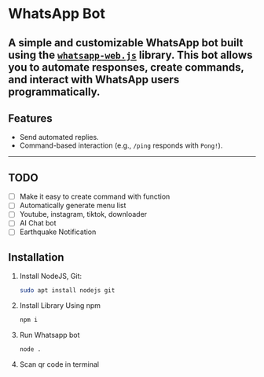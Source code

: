 # WhatsApp Bot
A simple and customizable WhatsApp bot built using the [`whatsapp-web.js`](https://github.com/pedroslopez/whatsapp-web.js) library. This bot allows you to automate responses, create commands, and interact with WhatsApp users programmatically.
---

## Features

- Send automated replies.
- Command-based interaction (e.g., `/ping` responds with `Pong!`).

---

## TODO
- [ ] Make it easy to create command with function
- [ ] Automatically generate menu list
- [ ] Youtube, instagram, tiktok, downloader
- [ ] AI Chat bot
- [ ] Earthquake Notification

## Installation

1. Install NodeJS, Git:

   ```bash
   sudo apt install nodejs git
   ```
2. Install Library Using npm
   ```bash
   npm i
   ```
3. Run Whatsapp bot
   ```bash
   node .
   ```
4. Scan qr code in terminal
